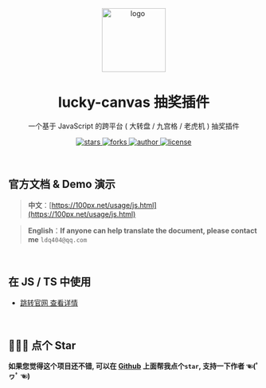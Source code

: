 <div align="center">
  <img src="https://unpkg.com/buuing@0.0.1/imgs/lucky-canvas.png" width="128" alt="logo" />
  <h1>lucky-canvas 抽奖插件</h1>
  <p>一个基于 JavaScript 的跨平台 ( 大转盘 / 九宫格 / 老虎机 ) 抽奖插件</p>
  <p>
    <a href="https://github.com/buuing/lucky-canvas/stargazers" target="_black">
      <img src="https://img.shields.io/github/stars/buuing/lucky-canvas?color=%23ffba15&logo=github&style=flat-square" alt="stars" />
    </a>
    <a href="https://github.com/buuing/lucky-canvas/network/members" target="_black">
      <img src="https://img.shields.io/github/forks/buuing/lucky-canvas?color=%23ffba15&logo=github&style=flat-square" alt="forks" />
    </a>
    <a href="https://github.com/buuing" target="_black">
      <img src="https://img.shields.io/badge/Author-%20buuing%20-7289da.svg?&logo=github&style=flat-square" alt="author" />
    </a>
    <a href="https://github.com/buuing/lucky-canvas/blob/master/LICENSE" target="_black">
      <img src="https://img.shields.io/github/license/buuing/lucky-canvas?color=%232dce89&logo=github&style=flat-square" alt="license" />
    </a>
  </p>
</div>

<br />

## 官方文档 & Demo 演示

> **中文**：[https://100px.net/usage/js.html](https://100px.net/usage/js.html)

> **English**：**If anyone can help translate the document, please contact me** `ldq404@qq.com`

<br />

## 在 JS / TS 中使用

- [跳转官网 查看详情](https://100px.net/usage/js.html)

<br />

## 🙏🙏🙏 点个 Star

**如果您觉得这个项目还不错, 可以在 [Github](https://github.com/buuing/lucky-canvas) 上面帮我点个`star`, 支持一下作者 ☜(ﾟヮﾟ ☜)**
